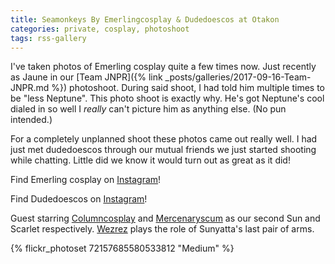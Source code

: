 ```yaml
---
title: Seamonkeys By Emerlingcosplay & Dudedoescos at Otakon
categories: private, cosplay, photoshoot
tags: rss-gallery
---
```


I've taken photos of Emerling cosplay quite a few times now. Just recently as Jaune in our [Team JNPR]({% link _posts/galleries/2017-09-16-Team-JNPR.md %}) photoshoot. During said shoot, I had told him multiple times to be "less Neptune". This photo shoot is exactly why. He's got Neptune's cool dialed in so well I *really* can't picture him as anything else. (No pun intended.) 

For a completely unplanned shoot these photos came out really well. I had just met dudedoescos through our mutual friends we just started shooting while chatting. Little did we know it would turn out as great as it did!

Find Emerling cosplay on [Instagram](https://www.instagram.com/emerlingcosplay/)!

Find Dudedoescos on [Instagram](https://www.instagram.com/dudedoescos/)!

Guest starring [Columncosplay](https://www.instagram.com/columncosplay/) and [Mercenaryscum](https://www.instagram.com/mercenaryscum/) as our second Sun and Scarlet respectively. [Wezrez](https://www.instagram.com/wezrez/) plays the role of Sunyatta's last pair of arms. 

{% flickr_photoset 72157685580533812 "Medium" %}